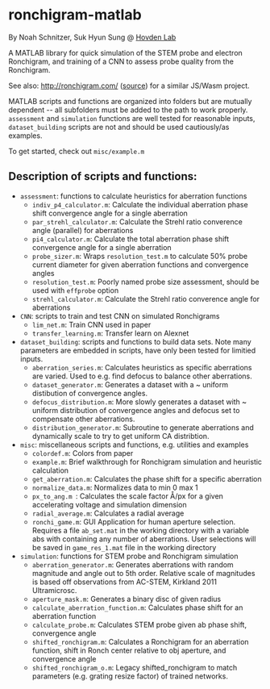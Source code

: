 # ronchigram-matlab
By Noah Schnitzer, Suk Hyun Sung @ [Hovden Lab](http://hovdenlab.com/)

A MATLAB library for quick simulation of the STEM probe and electron Ronchigram, and training of a CNN to assess probe quality from the Ronchigram.

See also: http://ronchigram.com/ ([source](https://github.com/sukhsung/ronchigram/)) for a similar JS/Wasm project.

MATLAB scripts and functions are organized into folders but are mutually dependent -- all subfolders must be added to the path to work properly. `assessment` and `simulation` functions are well tested for reasonable inputs, `dataset_building` scripts are not and should be used cautiously/as examples.

To get started, check out `misc/example.m`


## Description of scripts and functions:

- `assessment`: functions to calculate heuristics for aberration functions
	- `indiv_p4_calculator.m`: Calculate the individual aberration phase shift convergence angle for a single aberration
	- `par_strehl_calculator.m`: Calculate the Strehl ratio converence angle (parallel) for aberrations
	- `pi4_calculator.m`: Calculate the total aberration phase shift convergence angle for a single aberration
	- `probe_sizer.m`: Wraps `resolution_test.m` to calculate 50% probe current diameter for given aberration functions and convergence angles
	- `resolution_test.m`: Poorly named probe size assessment, should be used with `effprobe` option
	- `strehl_calculator.m`: Calculate the Strehl ratio converence angle for aberrations
- `CNN`: scripts to train and test CNN on simulated Ronchigrams
	- `lim_net.m`: Train CNN used in paper
	- `transfer_learning.m`: Transfer learn on Alexnet
- `dataset_building`: scripts and functions to build data sets. Note many parameters are embedded in scripts, have only been tested for limitied inputs.
	- `aberration_series.m`: Calculates heuristics as specific aberrations are varied. Used to e.g. find defocus to balance other aberrations.
	- `dataset_generator.m`: Generates a dataset with a ~ uniform distibution of convergence angles. 
	- `defocus_distribution.m`: More slowly generates a dataset with ~ uniform distribution of convergence angles and defocus set to compensate other aberrations.
	- `distribution_generator.m`: Subroutine to generate aberrations and dynamically scale to try to get uniform CA distribtion.
- `misc`: miscellaneous scripts and functions, e.g. utilities and examples
	- `colordef.m`: Colors from paper
	- `example.m`: Brief walkthrough for Ronchigram simulation and heuristic calculation
	- `get_aberration.m`: Calculates the phase shift for a specific aberration
	- `normalize_data.m`: Normalizes data to min 0 max 1
	- `px_to_ang.m `: Calculates the scale factor Å/px for a given accelerating voltage and simulation dimension
	- `radial_average.m`: Calculates a radial average
	- `ronchi_game.m`: GUI Application for human aperture selection. Requires a file `ab_set.mat` in the working directory with a variable abs with containing any number of aberrations. User selections will be saved in `game_res_1.mat` file in the working directory
- `simulation`: functions for STEM probe and Ronchigram simulation
	- `aberration_generator.m`: Generates aberrations with random magnitude and angle out to 5th order. Relative scale of magnitudes is based off observations from AC-STEM, Kirkland 2011 Ultramicrosc.
	- `aperture_mask.m`: Generates a binary disc of given radius
	- `calculate_aberration_function.m`: Calculates phase shift for an aberration function
	- `calculate_probe.m`: Calculates STEM probe given ab phase shift, convergence angle
	- `shifted_ronchigram.m`: Calculates a Ronchigram for an aberration function, shift in Ronch center relative to obj aperture, and convergence angle
	- `shifted_ronchigram_o.m`: Legacy shifted_ronchigram to match parameters (e.g. grating resize factor) of trained networks.